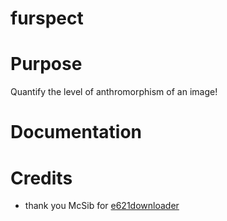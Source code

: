 # furspect

# Purpose
Quantify the level of anthromorphism of an image!

# Documentation

# Credits
- thank you McSib for [e621downloader](https://github.com/McSib/e621_downloader)
